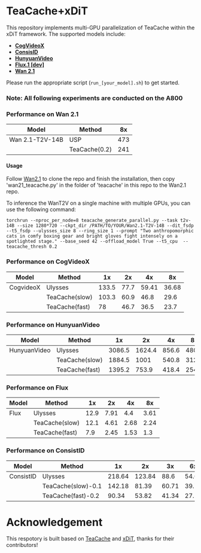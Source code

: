 # TeaCache+xDiT

This repository implements multi-GPU parallelization of TeaCache within the xDiT framework. The supported models include:

- [**CogVideoX**](https://github.com/THUDM/CogVideo)
- [**ConsisID**](https://github.com/PKU-YuanGroup/ConsisID)
- [**HunyuanVideo**](https://github.com/Tencent/HunyuanVideo)
- [**Flux.1 [dev]**](https://github.com/black-forest-labs/flux)
- [**Wan 2.1**](https://github.com/Wan-Video/Wan2.1)

Please run the appropriate script (`run_[your_model].sh`) to get started.


### Note: All following experiments are conducted on the A800

### Performance on Wan 2.1
|Model | Method | 8x |
|-------|-----|-----|
| Wan 2.1-T2V-14B | USP | 473 |
||TeaCache(0.2) | 241 |
#### Usage
Follow [Wan2.1](https://github.com/Wan-Video/Wan2.1) to clone the repo and finish the installation, then copy 'wan21_teacache.py' in the folder of 'teacache' in this repo to the Wan2.1 repo.

To inference the WanT2V on a single machine with multiple GPUs, you can use the following command:
```
torchrun --nproc_per_node=8 teacache_generate_parallel.py --task t2v-14B --size 1280*720 --ckpt_dir /PATH/TO/YOUR/Wan2.1-T2V-14B --dit_fsdp --t5_fsdp --ulysses_size 8 --ring_size 1 --prompt "Two anthropomorphic cats in comfy boxing gear and bright gloves fight intensely on a spotlighted stage." --base_seed 42 --offload_model True --t5_cpu  --teacache_thresh 0.2
```
### Performance on CogVideoX
| Model | Method | 1x | 2x | 4x | 8x |
|-------|--------|-----|-----|-----|-----|
| CogvideoX | Ulysses | 133.5 | 77.7 | 59.41 | 36.68 |
| | TeaCache(slow) | 103.3 | 60.9 | 46.8 | 29.6 |
| | TeaCache(fast) | 78 | 46.7 | 36.5 | 23.7 |

###  Performance on HunyuanVideo
| Model | Method | 1x | 2x | 4x | 8x |
|-------|--------|-----|-----|-----|-----|
| HunyuanVideo | Ulysses | 3086.5 | 1624.4 | 856.6 | 480.4 |
| | TeaCache(slow) | 1884.5 | 1001 | 540.8 | 312.9 |
| | TeaCache(fast) | 1395.2 | 753.9 | 418.4 | 254.1 |

###  Performance on Flux
| Model | Method | 1x | 2x | 4x | 8x |
|-------|--------|-----|-----|-----|-----|
| Flux | Ulysses | 12.9 | 7.91 | 4.4 | 3.61 |
| | TeaCache(slow) | 12.1 | 4.61 | 2.68 | 2.24 |
| | TeaCache(fast) | 7.9 | 2.45 | 1.53 | 1.3 |

###  Performance on ConsistID
| Model | Method | 1x | 2x | 3x | 6x |
|-------|--------|-----|-----|-----|-----|
| ConsistID | Ulysses | 218.64 | 123.84 | 88.6 | 54.09 |
| | TeaCache(slow)-0.1 | 142.18 | 81.39 | 60.71 | 39.77 |
| | TeaCache(fast)-0.2 | 90.34 | 53.82 | 41.34 | 27.18 |


# Acknowledgement
This respotory is built based on [TeaCache](https://github.com/ali-vilab/TeaCache/tree/main) and [xDiT](https://github.com/xdit-project/xDiT?tab=readme-ov-file), thanks for their contributors!
